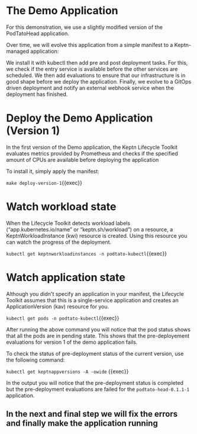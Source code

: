 <br>

# The Demo Application
For this demonstration, we use a slightly modified version of the PodTatoHead application.

Over time, we will evolve this application from a simple manifest to a Keptn-managed application:

We install it with kubectl then add pre and post deployment tasks.
For this, we check if the entry service is available before the other services are scheduled.
We then add evaluations to ensure that our infrastructure is in good shape before we deploy the application.
Finally, we evolve to a GitOps driven deployment and notify an external webhook service when the deployment has finished.

# Deploy the Demo Application (Version 1)
In the first version of the Demo application, the Keptn Lifecycle Toolkit evaluates metrics provided by Prometheus and checks if the specified amount of CPUs are available before deploying the application

To install it, simply apply the manifest:

`make deploy-version-1`{{exec}}

# Watch workload state
When the Lifecycle Toolkit detects workload labels (“app.kubernetes.io/name” or “keptn.sh/workload”) on a resource, a KeptnWorkloadInstance (kwi) resource is created. Using this resource you can watch the progress of the deployment.

`kubectl get keptnworkloadinstances -n podtato-kubectl`{{exec}}

# Watch application state
Although you didn't specify an application in your manifest, the Lifecycle Toolkit assumes that this is a single-service application and creates an ApplicationVersion (kav) resource for you.

`kubectl get pods -n podtato-kubectl`{{exec}}

After running the above command you will notice that the pod status shows that all the pods are in pending state. This shows that the pre-deployement evaluations for version 1 of the demo application fails.

To check the status of pre-deployment status of the current version, use the following command:

`kubectl get keptnappversions -A -owide` {{exec}}

In the output you will notice that the pre-deployment status is completed but the pre-deployment evaluations are failed for the `podtato-head-0.1.1-1` application.

## In the next and final step we will fix the errors and finally make the application running